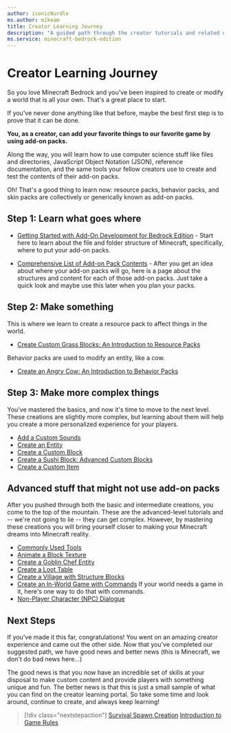 ```yaml
---
author: iconicNurdle
ms.author: mikeam
title: Creator Learning Journey
description: "A guided path through the creator tutorials and related documentation"
ms.service: minecraft-bedrock-edition
---
```


# Creator Learning Journey

So you love Minecraft Bedrock and you've been inspired to create or modify a world that is all your own. That's a great place to start.

If you've never done anything like that before, maybe the best first step is to prove that it can be done.

**You, as a creator, can add your favorite things to our favorite game by using add-on packs.**

Along the way, you will learn how to use computer science stuff like files and directories, JavaScript Object Notation (JSON), reference documentation, and the same tools your fellow creators use to create and test the contents of their add-on packs.

Oh! That's a good thing to learn now: resource packs, behavior packs, and skin packs are collectively or generically known as add-on packs.

## Step 1: Learn what goes where

- [Getting Started with Add-On Development for Bedrock Edition](GettingStarted.md) - Start here to learn about the file and folder structure of Minecraft, specifically, where to put your add-on packs.

- [Comprehensive List of Add-on Pack Contents](ComprehensivePackContents.md) - After you get an idea about where your add-on packs will go, here is a page about the structures and content for each of those add-on packs.
Just take a quick look and maybe use this later when you plan your packs.

## Step 2: Make something

This is where we learn to create a resource pack to affect things in the world.

- [Create Custom Grass Blocks: An Introduction to Resource Packs](ResourcePack.md)

Behavior packs are used to modify an entity, like a cow.
- [Create an Angry Cow: An Introduction to Behavior Packs](BehaviorPack.md)

## Step 3: Make more complex things

You've mastered the basics, and now it's time to move to the next level. These creations are slightly more complex, but learning about them will help you create a more personalized experience for your players.

- [Add a Custom Sounds](AddCustomSounds.md)
- [Create an Entity](IntroductionToAddEntity.md)
- [Create a Custom Block](AddCustomDieBlock.md)
- [Create a Sushi Block: Advanced Custom Blocks](AdvancedCustomBlocks.md)
- [Create a Custom Item](AddCustomItems.md)

## Advanced stuff that might not use add-on packs

After you pushed through both the basic and intermediate creations, you come to the top of the mountain. These are the advanced-level tutorials and -- we're not going to lie -- they can get complex. However, by mastering these creations you will bring yourself closer to making your Minecraft dreams into Minecraft reality.

- [Commonly Used Tools](CommonlyUsedTools.md)
- [Animate a Block Texture](CreateAnimatedBlockTexture.md)
- [Create a Goblin Chef Entity](MakerSeriesMakingTheGoblinChef.md)
- [Create a Loot Table](CreateLootTable.md)
- [Create a Village with Structure Blocks](StructureBlocksTutorial.md)
- [Create an In-World Game with Commands](CreateAnInWorldGame.md) If your world needs a game in it, here's one way to do that with commands.
- [Non-Player Character (NPC) Dialogue](NPCDialogue.md)

## Next Steps

If you've made it this far, congratulations! You went on an amazing creator experience and came out the other side. Now that you've completed our suggested path, we have good news and better news (this is Minecraft, we don't do bad news here...)

The good news is that you now have an incredible set of skills at your disposal to make custom content and provide players with something unique and fun. The better news is that this is just a small sample of what you can find on the creator learning portal. So take some time and look around, continue to create, and always keep learning!

> [!div class="nextstepaction"]
> [Survival Spawn Creation](SurvivalSpawnCreation.md)
> [Introduction to Game Rules](IntroductionToGamerules.md)

